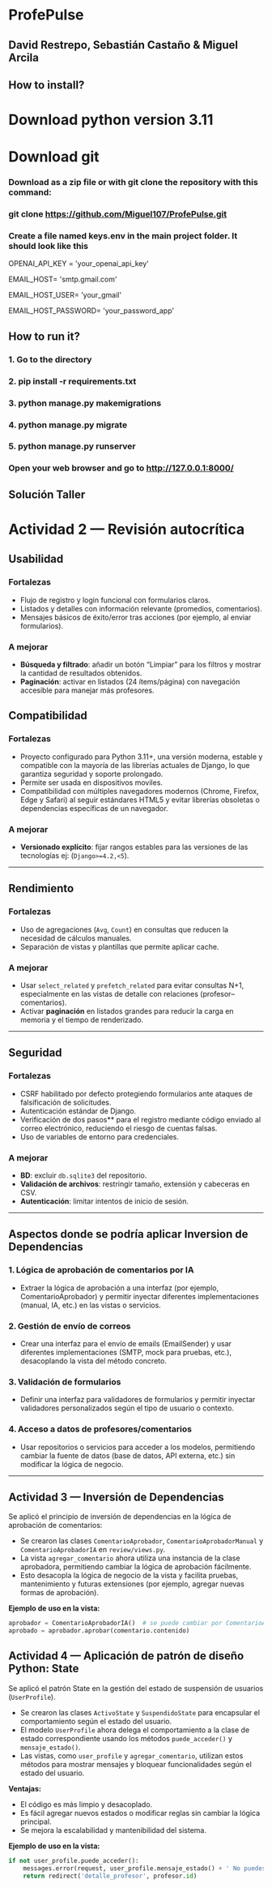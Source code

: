 # ProfePulse

## David Restrepo, Sebastián Castaño & Miguel Arcila

## How to install? 
# Download python version 3.11
# Download git
### Download as a zip file or with git clone the repository with this command:
### git clone https://github.com/Miguel107/ProfePulse.git
### Create a file named keys.env in the main project folder. It should look like this
 OPENAI_API_KEY = 'your_openai_api_key'
 
 EMAIL_HOST= 'smtp.gmail.com'
 
 EMAIL_HOST_USER= 'your_gmail'
 
 EMAIL_HOST_PASSWORD= 'your_password_app'


## How to run it?
### 1. Go to the directory
### 2. pip install -r requirements.txt
### 3. python manage.py makemigrations
### 4. python manage.py migrate
### 5. python manage.py runserver
### Open your web browser and go to http://127.0.0.1:8000/


## Solución Taller

# Actividad 2 — Revisión autocrítica

## Usabilidad

### Fortalezas
- Flujo de registro y login funcional con formularios claros.  
- Listados y detalles con información relevante (promedios, comentarios).  
- Mensajes básicos de éxito/error tras acciones (por ejemplo, al enviar formularios).  

### A mejorar
- **Búsqueda y filtrado**: añadir un botón “Limpiar” para los filtros y mostrar la cantidad de resultados obtenidos.  
- **Paginación**: activar en listados (24 ítems/página) con navegación accesible para manejar más profesores.

## Compatibilidad

### Fortalezas
- Proyecto configurado para Python 3.11+, una versión moderna, estable y compatible con la mayoría de las librerías actuales de Django, lo que garantiza seguridad y soporte prolongado.
- Permite ser usada en dispositivos moviles.
- Compatibilidad con múltiples navegadores modernos (Chrome, Firefox, Edge y Safari) al seguir estándares HTML5 y evitar librerías obsoletas o dependencias específicas de un navegador.


###  A mejorar
- **Versionado explícito**: fijar rangos estables para las versiones de las tecnologías ej: (`Django>=4.2,<5`).  


---

## Rendimiento

### Fortalezas
- Uso de agregaciones (`Avg`, `Count`) en consultas que reducen la necesidad de cálculos manuales.
- Separación de vistas y plantillas que permite aplicar cache.  

### A mejorar
- Usar `select_related` y `prefetch_related` para evitar consultas N+1, especialmente en las vistas de detalle con relaciones (profesor–comentarios).  
- Activar **paginación** en listados grandes para reducir la carga en memoria y el tiempo de renderizado.

---

## Seguridad

### Fortalezas
- CSRF habilitado por defecto protegiendo formularios ante ataques de falsificación de solicitudes.  
- Autenticación estándar de Django. 
- Verificación de dos pasos** para el registro mediante código enviado al correo electrónico, reduciendo el riesgo de cuentas falsas.
- Uso de variables de entorno para credenciales.

### A mejorar 
- **BD**: excluir `db.sqlite3` del repositorio. 
- **Validación de archivos**: restringir tamaño, extensión y cabeceras en CSV.  
- **Autenticación**: limitar intentos de inicio de sesión.
---
## Aspectos donde se podría aplicar Inversion de Dependencias

### 1. Lógica de aprobación de comentarios por IA
- Extraer la lógica de aprobación a una interfaz (por ejemplo, ComentarioAprobador) y permitir inyectar diferentes implementaciones (manual, IA, etc.) en las vistas o servicios.

### 2. Gestión de envío de correos
- Crear una interfaz para el envío de emails (EmailSender) y usar diferentes implementaciones (SMTP, mock para pruebas, etc.), desacoplando la vista del método concreto.

### 3. Validación de formularios
- Definir una interfaz para validadores de formularios y permitir inyectar validadores personalizados según el tipo de usuario o contexto.

### 4. Acceso a datos de profesores/comentarios
- Usar repositorios o servicios para acceder a los modelos, permitiendo cambiar la fuente de datos (base de datos, API externa, etc.) sin modificar la lógica de negocio.

---

## Actividad 3 — Inversión de Dependencias

Se aplicó el principio de inversión de dependencias en la lógica de aprobación de comentarios:
- Se crearon las clases `ComentarioAprobador`, `ComentarioAprobadorManual` y `ComentarioAprobadorIA` en `review/views.py`.
- La vista `agregar_comentario` ahora utiliza una instancia de la clase aprobadora, permitiendo cambiar la lógica de aprobación fácilmente.
- Esto desacopla la lógica de negocio de la vista y facilita pruebas, mantenimiento y futuras extensiones (por ejemplo, agregar nuevas formas de aprobación).

**Ejemplo de uso en la vista:**
```python
aprobador = ComentarioAprobadorIA()  # se puede cambiar por ComentarioAprobadorManual()
aprobado = aprobador.aprobar(comentario.contenido)
```

## Actividad 4 — Aplicación de patrón de diseño Python: State

Se aplicó el patrón State en la gestión del estado de suspensión de usuarios (`UserProfile`).
- Se crearon las clases `ActivoState` y `SuspendidoState` para encapsular el comportamiento según el estado del usuario.
- El modelo `UserProfile` ahora delega el comportamiento a la clase de estado correspondiente usando los métodos `puede_acceder()` y `mensaje_estado()`.
- Las vistas, como `user_profile` y `agregar_comentario`, utilizan estos métodos para mostrar mensajes y bloquear funcionalidades según el estado del usuario.

**Ventajas:**
- El código es más limpio y desacoplado.
- Es fácil agregar nuevos estados o modificar reglas sin cambiar la lógica principal.
- Se mejora la escalabilidad y mantenibilidad del sistema.

**Ejemplo de uso en la vista:**
```python
if not user_profile.puede_acceder():
    messages.error(request, user_profile.mensaje_estado() + ' No puedes agregar comentarios.')
    return redirect('detalle_profesor', profesor.id)
```

